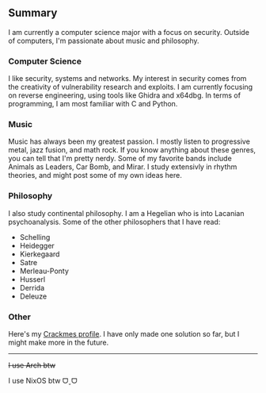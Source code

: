 ## Summary
I am currently a computer science major with a focus on security. Outside of computers, I'm passionate about music and philosophy.

### Computer Science
I like security, systems and networks. My interest in security comes from the creativity of vulnerability research and exploits. I am currently focusing on reverse engineering, using tools like Ghidra and x64dbg. In terms of programming, I am most familiar with C and Python.

### Music
Music has always been my greatest passion. I mostly listen to progressive metal, jazz fusion, and math rock. If you know anything about these genres, you can tell that I'm pretty nerdy. Some of my favorite bands include Animals as Leaders, Car Bomb, and Mirar. I study extensivly in rhythm theories, and might post some of my own ideas here.

### Philosophy
I also study continental philosophy. I am a Hegelian who is into Lacanian psychoanalysis. Some of the other philosophers that I have read:
- Schelling
- Heidegger
- Kierkegaard
- Satre
- Merleau-Ponty
- Husserl 
- Derrida
- Deleuze

### Other

Here's my [Crackmes profile](https://crackmes.one/user/jc180). I have only made one solution so far, but I might make more in the future.

----
~~I use Arch btw~~

I use NixOS btw ᗜˬᗜ